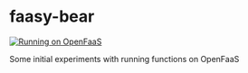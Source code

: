 # faasy-bear

[![Running on OpenFaaS](https://img.shields.io/badge/openfaas-cloud-blue.svg)](https://www.openfaas.com)

Some initial experiments with running functions on OpenFaaS
